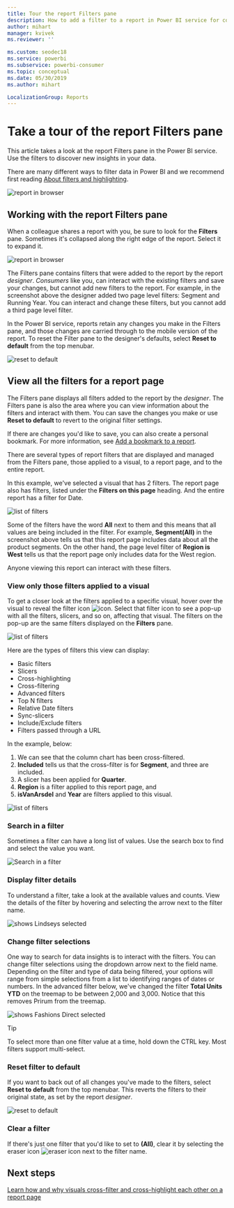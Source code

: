 ```yaml
---
title: Tour the report Filters pane
description: How to add a filter to a report in Power BI service for consumers
author: mihart
manager: kvivek
ms.reviewer: ''

ms.custom: seodec18
ms.service: powerbi
ms.subservice: powerbi-consumer
ms.topic: conceptual
ms.date: 05/30/2019
ms.author: mihart

LocalizationGroup: Reports
---
```

# Take a tour of the report Filters pane
This article takes a look at the report Filters pane in the Power BI service. Use the filters to discover new insights in your data.

There are many different ways to filter data in Power BI and we recommend first reading [About filters and highlighting](../power-bi-reports-filters-and-highlighting.md).

![report in browser](media/end-user-report-filter/power-bi-browser-new2.png)

## Working with the report Filters pane
When a colleague shares a report with you, be sure to look for the **Filters** pane. Sometimes it's collapsed along the right edge of the report. Select it to expand it.   

![report in browser](media/end-user-report-filter/power-bi-filter-pane.png)

The Filters pane contains filters that were added to the report by the report *designer*. *Consumers* like you, can interact with the existing filters and save your changes, but cannot add new filters to the report. For example, in the screenshot above the designer added two page level filters: Segment and Running Year. You can interact and change these filters, but you cannot add a third page level filter.

In the Power BI service, reports retain any changes you make in the Filters pane, and those changes are carried through to the mobile version of the report. To reset the Filter pane to the designer's defaults, select **Reset to default** from the top menubar.  

![reset to default](media/end-user-report-filter/power-bi-reset-to-default.png)   

## View all the filters for a report page
The Filters pane displays all filters added to the report by the  *designer*. The Filters pane is also the area where you can view information about the filters and interact with them. You can save the changes you make or use **Reset to default** to revert to the original filter settings.

If there are changes you'd like to save, you can also create a personal bookmark.  For more information, see [Add a bookmark to a report](end-user-bookmarks.md).

There are several types of report filters that are displayed and managed from the Filters pane, those applied to a visual, to a report page, and to the entire report.

In this example, we've selected a visual that has 2 filters. The report page also has filters, listed under the **Filters on this page** heading. And the entire report has a filter for Date.

![list of filters](media/end-user-report-filter/power-bi-all-filters2.png)

Some of the filters have the word **All** next to them and this means that all values are being included in the filter.  For example, **Segment(All)** in the screenshot above tells us that this report page includes data about all the product segments.  On the other hand, the page level filter of **Region is West** tells us that the report page only includes data for the West region.

Anyone viewing this report can interact with these filters.

### View only those filters applied to a visual
To get a closer look at the filters applied to a specific visual, hover over the visual to reveal the filter icon ![icon](media/end-user-report-filter/power-bi-filter-icon.png). Select that filter icon to see a pop-up with all the filters, slicers, and so on, affecting that visual. The filters on the pop-up are the same filters displayed on the **Filters** pane. 

![list of filters](media/end-user-report-filter/power-bi-hover-visual-filter.png)

 
Here are the types of filters this view can display:
- Basic filters
- Slicers
- Cross-highlighting
- Cross-filtering
- Advanced filters
- Top N filters
- Relative Date filters
- Sync-slicers
- Include/Exclude filters
- Filters passed through a URL



In the example, below:
1. We can see that the column chart has been cross-filtered.
2. **Included** tells us that the cross-filter is for **Segment**, and three are included. 
3. A slicer has been applied for **Quarter**.
4. **Region** is a filter applied to this report page, and
5. **isVanArsdel** and **Year** are filters applied to this visual.


![list of filters](media/end-user-report-filter/power-bi-visual-pop-up.png)

### Search in a filter
Sometimes a filter can have a long list of values. Use the search box to find and select the value you want. 

![Search in a filter](media/end-user-report-filter/power-bi-fiter-search.png)

### Display filter details
To understand a filter, take a look at the available values and counts.  View the details of the filter by hovering and selecting the arrow next to the filter name. 
  
![shows Lindseys selected](media/end-user-report-filter/power-bi-expand-filter.png)

### Change filter selections
One way to search for data insights is to interact with the filters. You can change filter selections using the dropdown arrow next to the field name.  Depending on the filter and type of data being filtered, your options will range from simple selections from a list to identifying ranges of dates or numbers. In the advanced filter below, we've changed the filter **Total Units YTD** on the treemap to be between 2,000 and 3,000. Notice that this removes Prirum from the treemap. 
  
![shows Fashions Direct selected](media/end-user-report-filter/power-bi-filter-treemap.png)

> [!TIP]
> To select more than one filter value at a time, hold down the CTRL key. Most filters support multi-select. 

### Reset filter to default
If you want to back out of all changes you've made to the filters, select **Reset to default** from the top menubar.  This reverts the filters to their original state, as set by the report *designer*. 

![reset to default](media/end-user-report-filter/power-bi-reset-to-default.png)
    
### Clear a filter
If there's just one filter that you'd like to set to **(All)**, clear it by selecting the eraser icon ![ eraser icon ](media/end-user-report-filter/power-bi-eraser-icon.png) next to the filter name.
  
<!--  too much detail for consumers

## Types of filters: text field filters
### List mode
Ticking a checkbox either selects or deselects the value. The **All** checkbox can be used to toggle the state of all checkboxes on or off. The checkboxes represent all the available values for that field.  As you adjust the filter, the restatement updates to reflect your choices. 

![list mode filter](media/end-user-report-filter/power-bi-restatement-new.png)

Note how the restatement now says "is Mar, Apr or May".

### Advanced mode
Select **Advanced Filtering** to switch to advanced mode. Use the dropdown controls and text boxes to identify which fields to include. By choosing between **And** and **Or**, you can build complex filter expressions. Select the **Apply Filter** button when you've set the values you want.  

![advanced mode](media/end-user-report-filter/power-bi-advanced.png)

## Types of filters: numeric field filters
### List mode
If the values are finite, selecting the field name displays a list.  See **Text field filters** &gt; **List mode** above for help using checkboxes.   

### Advanced mode
If the values are infinite or represent a range, selecting the field name opens the advanced filter mode. Use the dropdown and text boxes to specify a range of values that you want to see. 

![advanced filter](media/end-user-report-filter/power-bi-dropdown-and-text.png)

By choosing between **And** and **Or**, you can build complex filter expressions. Select the **Apply Filter** button when you've set the values you want.

## Types of filters: date and time
### List mode
If the values are finite, selecting the field name displays a list.  See **Text field filters** &gt; **List mode** above for help using checkboxes.   

### Advanced mode
If the field values represent date or time, you can specify a start/end time when using Date/Time filters.  

![datetime filter](media/end-user-report-filter/pbi_date-time-filters.png)

-->

## Next steps
[Learn how and why visuals cross-filter and cross-highlight each other on a report page](end-user-interactions.md)